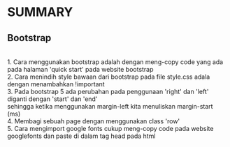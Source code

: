 <h1>SUMMARY</h1> 
<h2>Bootstrap</h2>
<br>
	1. Cara menggunakan bootstrap adalah dengan meng-copy code yang ada pada halaman 'quick start' pada website bootstrap <br>
	2. Cara menindih style bawaan dari bootstrap pada file style.css adala dengan menambahkan !important <br>
	3. Pada bootstrap 5 ada perubahan pada penggunaan 'right' dan 'left' diganti dengan 'start' dan 'end' <br>
	sehingga ketika menggunakan margin-left kita menuliskan margin-start (ms) <br>
	4. Membagi sebuah page dengan menggunakan class 'row' <br>
	5. Cara mengimport google fonts cukup meng-copy code pada website googlefonts dan paste di dalam tag head pada html
